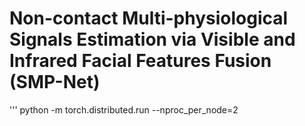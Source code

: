 # Non-contact Multi-physiological Signals Estimation via Visible and Infrared Facial Features Fusion (SMP-Net)
''' python -m torch.distributed.run --nproc_per_node=2
